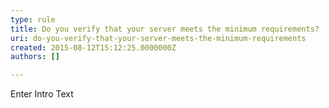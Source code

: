 ```yaml
---
type: rule
title: Do you verify that your server meets the minimum requirements?
uri: do-you-verify-that-your-server-meets-the-minimum-requirements
created: 2015-08-12T15:12:25.0000000Z
authors: []

---
```




<span class='intro'> Enter Intro Text </span>




